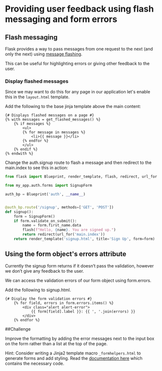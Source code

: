 # Providing user feedback using flash messaging and form errors

## Flash messaging
Flask provides a way to pass messages from one request to the next (and only the next) using [message flashing](https://flask.palletsprojects.com/en/1.1.x/quickstart/#message-flashing).

This can be useful for highlighting errors or giving other feedback to the user.

### Display flashed messages 

Since we may want to do this for any page in our application let's enable this in the `layout.html` template.

Add the following to the base jinja template above the main content:

```jinja2
{# Displays flashed messages on a page #}
{% with messages = get_flashed_messages() %}
    {% if messages %}
        <ul>
        {% for message in messages %}
            <li>{{ message }}</li>
        {% endfor %}
        </ul>
    {% endif %}
{% endwith %}
```

Change the auth.signup route to flash a message and then redirect to the main.index to see this in action:

```python
from flask import Blueprint, render_template, flash, redirect, url_for

from my_app.auth.forms import SignupForm

auth_bp = Blueprint('auth', __name__)


@auth_bp.route('/signup', methods=['GET', 'POST'])
def signup():
    form = SignupForm()
    if form.validate_on_submit():
        name = form.first_name.data
        flash(f"Hello, {name}. You are signed up.")
        return redirect(url_for('main.index'))
    return render_template('signup.html', title='Sign Up', form=form)
```

## Using the form object's errors attribute

Currently the signup form returns if it doesn’t pass the validation, however we don’t give any feedback to the user.

We can access the validation errors of our form object using form.errors. 

Add the following to signup.html.

```jinja2
{# Display the form validation errors #}
    {% for field, errors in form.errors.items() %}
        <div class="alert alert-error">
            {{ form[field].label }}: {{ ', '.join(errors) }}
        </div>
    {% endfor %}
```

##Challenge

Improve the formatting by adding the error messages next to the input box on the form rather than a list at the top of the page.

Hint: Consider writing a Jinja2 template macro `_formhelpers.html` to generate forms and add styling. Read the [documentation here](https://flask.palletsprojects.com/en/1.1.x/patterns/wtforms/#forms-in-templates) which contains the necessary code.